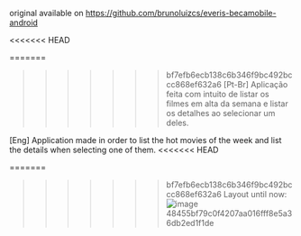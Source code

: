 original available on https://github.com/brunoluizcs/everis-becamobile-android

<<<<<<< HEAD


=======
>>>>>>> bf7efb6ecb138c6b346f9bc492bccc868ef632a6
[Pt-Br]
  Aplicação feita com intuito de listar os filmes em alta da semana e listar os detalhes ao selecionar um deles.

[Eng]
  Application made in order to list the hot movies of the week and list the details when selecting one of them.
<<<<<<< HEAD


=======
  
 
>>>>>>> bf7efb6ecb138c6b346f9bc492bccc868ef632a6
Layout until now:
![image](https://user-images.githubusercontent.com/77680596/166964791-ba14819d-a089-4bf7-8a8d-c04a7be72394.png)
>>>>>>> 48455bf79c0f4207aa016fff8e5a36db2ed1f1de





